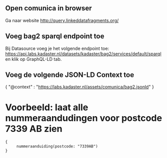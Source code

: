 
## Open comunica in browser

Ga naar website http://query.linkeddatafragments.org/

## Voeg bag2 sparql endpoint toe

Bij Datasource voeg je het volgende endpoint toe: https://api.labs.kadaster.nl/datasets/kadaster/bag2/services/default/sparql en klik op GraphQL-LD tab.

## Voeg de volgende JSON-LD Context toe

{
  "@context" :  "https://labs.kadaster.nl/assets/comunica/bag2.jsonld"
}

# Voorbeeld: laat alle nummeraandudingen voor postcode 7339 AB zien
```
{
     nummeraanduiding(postcode: "7339AB") 
}
```
